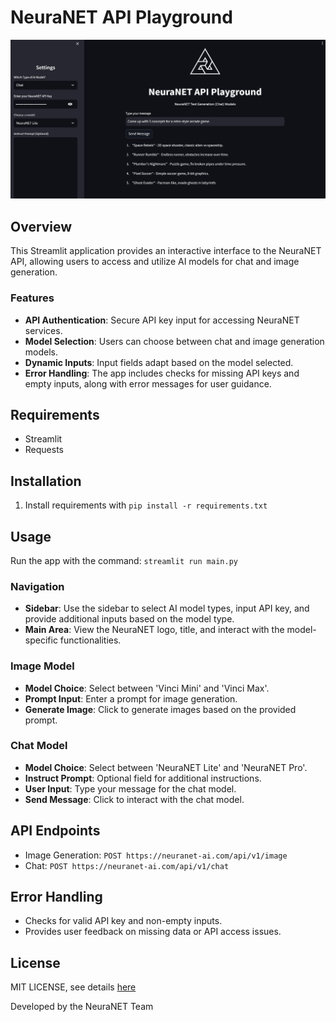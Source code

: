 # NeuraNET API Playground

![NeuraNET API Playground](playground.png)

## Overview
This Streamlit application provides an interactive interface to the NeuraNET API, allowing users to access and utilize AI models for chat and image generation.

### Features
- **API Authentication**: Secure API key input for accessing NeuraNET services.
- **Model Selection**: Users can choose between chat and image generation models.
- **Dynamic Inputs**: Input fields adapt based on the model selected.
- **Error Handling**: The app includes checks for missing API keys and empty inputs, along with error messages for user guidance.

## Requirements
- Streamlit
- Requests

## Installation
1. Install requirements with `pip install -r requirements.txt`

## Usage
Run the app with the command: `streamlit run main.py`

### Navigation
- **Sidebar**: Use the sidebar to select AI model types, input API key, and provide additional inputs based on the model type.
- **Main Area**: View the NeuraNET logo, title, and interact with the model-specific functionalities.

### Image Model
- **Model Choice**: Select between 'Vinci Mini' and 'Vinci Max'.
- **Prompt Input**: Enter a prompt for image generation.
- **Generate Image**: Click to generate images based on the provided prompt.

### Chat Model
- **Model Choice**: Select between 'NeuraNET Lite' and 'NeuraNET Pro'.
- **Instruct Prompt**: Optional field for additional instructions.
- **User Input**: Type your message for the chat model.
- **Send Message**: Click to interact with the chat model.

## API Endpoints
- Image Generation: `POST https://neuranet-ai.com/api/v1/image`
- Chat: `POST https://neuranet-ai.com/api/v1/chat`

## Error Handling
- Checks for valid API key and non-empty inputs.
- Provides user feedback on missing data or API access issues.

## License
MIT LICENSE, see details [here](LICENSE)

Developed by the NeuraNET Team
